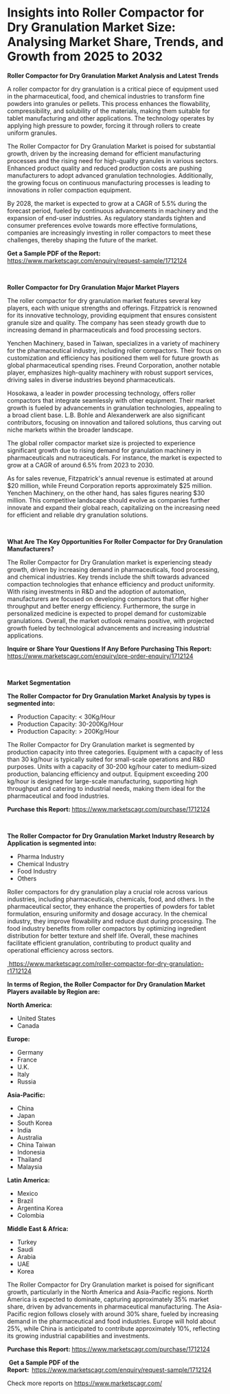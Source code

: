 <p><h1>Insights into Roller Compactor for Dry Granulation Market Size: Analysing Market Share, Trends, and Growth from 2025 to 2032</h1></p><p><strong>Roller Compactor for Dry Granulation Market Analysis and Latest Trends</strong></p>
<p><p>A roller compactor for dry granulation is a critical piece of equipment used in the pharmaceutical, food, and chemical industries to transform fine powders into granules or pellets. This process enhances the flowability, compressibility, and solubility of the materials, making them suitable for tablet manufacturing and other applications. The technology operates by applying high pressure to powder, forcing it through rollers to create uniform granules.</p><p>The Roller Compactor for Dry Granulation Market is poised for substantial growth, driven by the increasing demand for efficient manufacturing processes and the rising need for high-quality granules in various sectors. Enhanced product quality and reduced production costs are pushing manufacturers to adopt advanced granulation technologies. Additionally, the growing focus on continuous manufacturing processes is leading to innovations in roller compaction equipment.</p><p>By 2028, the market is expected to grow at a CAGR of 5.5% during the forecast period, fueled by continuous advancements in machinery and the expansion of end-user industries. As regulatory standards tighten and consumer preferences evolve towards more effective formulations, companies are increasingly investing in roller compactors to meet these challenges, thereby shaping the future of the market.</p></p>
<p><strong>Get a Sample PDF of the Report:&nbsp;</strong> <a href="https://www.marketscagr.com/enquiry/request-sample/1712124?utm_campaign=1889&utm_medium=2&utm_source=Github&utm_content=ia&utm_term=11012025&utm_id=roller-compactor-for-dry-granulation">https://www.marketscagr.com/enquiry/request-sample/1712124</a></p>
<p>&nbsp;</p>
<p><strong>Roller Compactor for Dry Granulation Major Market Players</strong></p>
<p><p>The roller compactor for dry granulation market features several key players, each with unique strengths and offerings. Fitzpatrick is renowned for its innovative technology, providing equipment that ensures consistent granule size and quality. The company has seen steady growth due to increasing demand in pharmaceuticals and food processing sectors.</p><p>Yenchen Machinery, based in Taiwan, specializes in a variety of machinery for the pharmaceutical industry, including roller compactors. Their focus on customization and efficiency has positioned them well for future growth as global pharmaceutical spending rises. Freund Corporation, another notable player, emphasizes high-quality machinery with robust support services, driving sales in diverse industries beyond pharmaceuticals.</p><p>Hosokawa, a leader in powder processing technology, offers roller compactors that integrate seamlessly with other equipment. Their market growth is fueled by advancements in granulation technologies, appealing to a broad client base. L.B. Bohle and Alexanderwerk are also significant contributors, focusing on innovation and tailored solutions, thus carving out niche markets within the broader landscape.</p><p>The global roller compactor market size is projected to experience significant growth due to rising demand for granulation machinery in pharmaceuticals and nutraceuticals. For instance, the market is expected to grow at a CAGR of around 6.5% from 2023 to 2030.</p><p>As for sales revenue, Fitzpatrick's annual revenue is estimated at around $20 million, while Freund Corporation reports approximately $25 million. Yenchen Machinery, on the other hand, has sales figures nearing $30 million. This competitive landscape should evolve as companies further innovate and expand their global reach, capitalizing on the increasing need for efficient and reliable dry granulation solutions.</p></p>
<p>&nbsp;</p>
<p><strong>What Are The Key Opportunities For Roller Compactor for Dry Granulation Manufacturers?</strong></p>
<p><p>The Roller Compactor for Dry Granulation market is experiencing steady growth, driven by increasing demand in pharmaceuticals, food processing, and chemical industries. Key trends include the shift towards advanced compaction technologies that enhance efficiency and product uniformity. With rising investments in R&D and the adoption of automation, manufacturers are focused on developing compactors that offer higher throughput and better energy efficiency. Furthermore, the surge in personalized medicine is expected to propel demand for customizable granulations. Overall, the market outlook remains positive, with projected growth fueled by technological advancements and increasing industrial applications.</p></p>
<p><strong>Inquire or Share Your Questions If Any Before Purchasing This Report:</strong> <a href="https://www.marketscagr.com/enquiry/pre-order-enquiry/1712124?utm_campaign=1889&utm_medium=2&utm_source=Github&utm_content=ia&utm_term=11012025&utm_id=roller-compactor-for-dry-granulation">https://www.marketscagr.com/enquiry/pre-order-enquiry/1712124</a></p>
<p>&nbsp;</p>
<p><strong>Market Segmentation</strong></p>
<p><strong>The Roller Compactor for Dry Granulation Market Analysis by types is segmented into:</strong></p>
<p><ul><li>Production Capacity: < 30Kg/Hour</li><li>Production Capacity: 30-200Kg/Hour</li><li>Production Capacity: > 200Kg/Hour</li></ul></p>
<p><p>The Roller Compactor for Dry Granulation market is segmented by production capacity into three categories. Equipment with a capacity of less than 30 kg/hour is typically suited for small-scale operations and R&D purposes. Units with a capacity of 30-200 kg/hour cater to medium-sized production, balancing efficiency and output. Equipment exceeding 200 kg/hour is designed for large-scale manufacturing, supporting high throughput and catering to industrial needs, making them ideal for the pharmaceutical and food industries.</p></p>
<p><strong>Purchase this Report:&nbsp;</strong><a href="https://www.marketscagr.com/purchase/1712124?utm_campaign=1889&utm_medium=2&utm_source=Github&utm_content=ia&utm_term=11012025&utm_id=roller-compactor-for-dry-granulation">https://www.marketscagr.com/purchase/1712124</a></p>
<p>&nbsp;</p>
<p><strong>The Roller Compactor for Dry Granulation Market Industry Research by Application is segmented into:</strong></p>
<p><ul><li>Pharma Industry</li><li>Chemical Industry</li><li>Food Industry</li><li>Others</li></ul></p>
<p><p>Roller compactors for dry granulation play a crucial role across various industries, including pharmaceuticals, chemicals, food, and others. In the pharmaceutical sector, they enhance the properties of powders for tablet formulation, ensuring uniformity and dosage accuracy. In the chemical industry, they improve flowability and reduce dust during processing. The food industry benefits from roller compactors by optimizing ingredient distribution for better texture and shelf life. Overall, these machines facilitate efficient granulation, contributing to product quality and operational efficiency across sectors.</p></p>
<p><a href="https://www.marketscagr.com/roller-compactor-for-dry-granulation-r1712124?utm_campaign=1889&utm_medium=2&utm_source=Github&utm_content=ia&utm_term=11012025&utm_id=roller-compactor-for-dry-granulation">&nbsp;https://www.marketscagr.com/roller-compactor-for-dry-granulation-r1712124</a></p>
<p><strong>In terms of Region, the Roller Compactor for Dry Granulation Market Players available by Region are:</strong></p>
<p>
    <p> <strong> North America: </strong>
        <ul>
            <li>United States</li>
            <li>Canada</li>
        </ul>
        </p> 
    <p> <strong> Europe: </strong>
        <ul>
            <li>Germany</li>
            <li>France</li>
            <li>U.K.</li>
            <li>Italy</li>
            <li>Russia</li>
        </ul>
        </p> 
    <p> <strong> Asia-Pacific: </strong>
        <ul>
            <li>China</li>
            <li>Japan</li>
            <li>South Korea</li>
            <li>India</li>
            <li>Australia</li>
            <li>China Taiwan</li>
            <li>Indonesia</li>
            <li>Thailand</li>
            <li>Malaysia</li>
        </ul>
        </p> 
    <p> <strong> Latin America: </strong>
        <ul>
            <li>Mexico</li>
            <li>Brazil</li>
            <li>Argentina Korea</li>
            <li>Colombia</li>
        </ul>
        </p> 
    <p> <strong> Middle East & Africa: </strong>
        <ul>
            <li>Turkey</li>
            <li>Saudi</li>
            <li>Arabia</li>
            <li>UAE</li>
            <li>Korea</li>
        </ul>
    </p>
    </p>
<p><p>The Roller Compactor for Dry Granulation market is poised for significant growth, particularly in the North America and Asia-Pacific regions. North America is expected to dominate, capturing approximately 35% market share, driven by advancements in pharmaceutical manufacturing. The Asia-Pacific region follows closely with around 30% share, fueled by increasing demand in the pharmaceutical and food industries. Europe will hold about 25%, while China is anticipated to contribute approximately 10%, reflecting its growing industrial capabilities and investments.</p></p>
<p><strong>Purchase this Report: </strong><a href="https://www.marketscagr.com/purchase/1712124?utm_campaign=1889&utm_medium=2&utm_source=Github&utm_content=ia&utm_term=11012025&utm_id=roller-compactor-for-dry-granulation">https://www.marketscagr.com/purchase/1712124</a></p>
<p>&nbsp;<strong>Get a Sample PDF of the Report:&nbsp;&nbsp;</strong><a href="https://www.marketscagr.com/enquiry/request-sample/1712124?utm_campaign=1889&utm_medium=2&utm_source=Github&utm_content=ia&utm_term=11012025&utm_id=roller-compactor-for-dry-granulation">https://www.marketscagr.com/enquiry/request-sample/1712124</a></p>
<p><strong></strong></p>
<p>Check more reports on <a href="https://www.marketscagr.com/?utm_campaign=1889&utm_medium=2&utm_source=Github&utm_content=ia&utm_term=11012025&utm_id=roller-compactor-for-dry-granulation">https://www.marketscagr.com/</a></p>